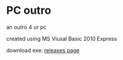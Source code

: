 # PC outro

an outro 4 ur pc

created using MS Viusal Basic 2010 Express

download exe: [releases page](releases)
